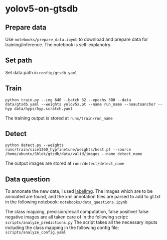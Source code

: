 # yolov5-on-gtsdb


## Prepare data
Use `notebooks/prepare_data.ipynb` to download and prepare data for training/inference. The notebook is self-explanotry.

## Set path
Set data path in `config/gtsdb.yaml` 

## Train
`python train.py --img 640 --batch 32 --epochs 300 --data data/gtsdb.yaml --weights yolov5s.pt --name run_name --noautoanchor --hyp data/hyps/hyp.scratch.yaml`

The training output is stored at `runs/train/run_name`

## Detect
`python detect.py --weights runs/train/size1360_hypfinetune/weights/best.pt --source /home/ubuntu/Shlok/gtsdb/data/valid/images --name detect_name`

The output images are stored at `runs/detect/detect_name`

## Data question
To annonate the new data, I used [labelImg](https://github.com/tzutalin/labelImg). The images which are to be annoated are found, and the xml annotation files are parsed to add to gt.txt in the following notebook:
`notebooks/data_questions.ipynb`

The class mapping, precision/recall computation, false positive/ false negative images are all taken care of in the following script:
`scripts/analyze_predictions.py`
The script takes all the necessary inputs including the class mapping in the following config file:
`scripts/analyze_config.yaml`
